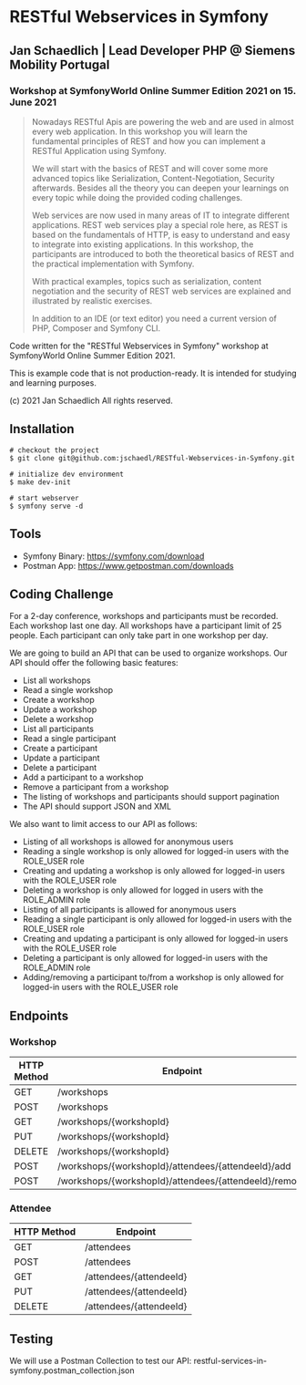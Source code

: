 # RESTful Webservices in Symfony

## Jan Schaedlich | Lead Developer PHP @ Siemens Mobility Portugal

### Workshop at SymfonyWorld Online Summer Edition 2021 on 15. June 2021

> Nowadays RESTful Apis are powering the web and are used in almost every web application.
> In this workshop you will learn the fundamental principles of REST and how you can implement a RESTful Application using Symfony. 
>
> We will start with the basics of REST and will cover some more advanced topics like Serialization, Content-Negotiation, Security afterwards.
> Besides all the theory you can deepen your learnings on every topic while doing the provided coding challenges.
>
> Web services are now used in many areas of IT to integrate different applications. REST web services play a special role here, as REST is based on the fundamentals of HTTP, is easy to understand and easy to integrate into existing applications. In this workshop, the participants are introduced to both the theoretical basics of REST and the practical implementation with Symfony.
> 
> With practical examples, topics such as serialization, content negotiation and the security of REST web services are explained and illustrated by realistic exercises.
>
> In addition to an IDE (or text editor) you need a current version of PHP, Composer and Symfony CLI.

Code written for the "RESTful Webservices in Symfony" workshop at SymfonyWorld Online Summer Edition 2021.

This is example code that is not production-ready. It is intended for studying and learning purposes.

(c) 2021 Jan Schaedlich All rights reserved.

## Installation

    # checkout the project
    $ git clone git@github.com:jschaedl/RESTful-Webservices-in-Symfony.git

    # initialize dev environment
    $ make dev-init
    
    # start webserver
    $ symfony serve -d

## Tools

- Symfony Binary: https://symfony.com/download
- Postman App: https://www.getpostman.com/downloads
  
## Coding Challenge

For a 2-day conference, workshops and participants must be recorded.
Each workshop last one day.
All workshops have a participant limit of 25 people.
Each participant can only take part in one workshop per day.

We are going to build an API that can be used to organize workshops.
Our API should offer the following basic features:

- List all workshops
- Read a single workshop
- Create a workshop
- Update a workshop
- Delete a workshop
- List all participants
- Read a single participant
- Create a participant
- Update a participant
- Delete a participant
- Add a participant to a workshop
- Remove a participant from a workshop
- The listing of workshops and participants should support pagination
- The API should support JSON and XML

We also want to limit access to our API as follows:

- Listing of all workshops is allowed for anonymous users
- Reading a single workshop is only allowed for logged-in users with the ROLE_USER role
- Creating and updating a workshop is only allowed for logged-in users with the ROLE_USER role
- Deleting a workshop is only allowed for logged in users with the ROLE_ADMIN role
- Listing of all participants is allowed for anonymous users
- Reading a single participant is only allowed for logged-in users with the ROLE_USER role
- Creating and updating a participant is only allowed for logged-in users with the ROLE_USER role
- Deleting a participant is only allowed for logged-in users with the ROLE_ADMIN role
- Adding/removing a participant to/from a workshop is only allowed for logged-in users with the ROLE_USER role

## Endpoints

### Workshop

HTTP Method | Endpoint
----------- | --------
 GET        | /workshops
 POST       | /workshops
 GET        | /workshops/{workshopId}
 PUT        | /workshops/{workshopId}
 DELETE     | /workshops/{workshopId}
 POST       | /workshops/{workshopId}/attendees/{attendeeId}/add
 POST       | /workshops/{workshopId}/attendees/{attendeeId}/remove

### Attendee

HTTP Method | Endpoint
----------- | --------
 GET        | /attendees
 POST       | /attendees
 GET        | /attendees/{attendeeId}
 PUT        | /attendees/{attendeeId}
 DELETE     | /attendees/{attendeeId}

## Testing

We will use a Postman Collection to test our API: restful-services-in-symfony.postman_collection.json